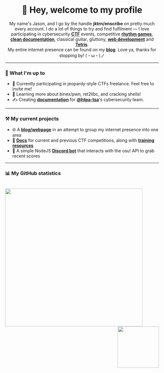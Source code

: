 <h1 align="center">👋 Hey, welcome to my profile</h1>

<p align="center">My name's Jason, and I go by the handle <strong>jktrn/enscribe</strong> on pretty much every account. I do a lot of things to try and find fulfilment ⁠— I love participating in cybersecurity <strong><a href="https://ctftime.org/user/130832">CTF</a></strong> events, competitive <strong><a href="https://osu.ppy.sh/u/enscribe">rhythm games</a></strong>, <b><a href="https://github.com/htpa-tsa/cyber">clean documentation</a></b>, classical guitar, gluttony, <b><a href="https://github.com/jktrn/jktrn.github.io">web development</a></b> and <b><a href="https://ch.tetr.io/u/stickspin">Tetris</a></b>. <br> My entire internet presence can be found on my <strong><a href="https://jktrn.github.io">blog</a></strong>. Love ya, thanks for stopping by! (・ω・)ノ
</p>

<hr>

### 👤 What I'm up to
- 🚩 Currently participating in jeopardy-style CTFs freelance. Feel free to invite me!
- 🌱 Learning more about binex/pwn, ret2libc, and cracking shells!
- ✍️ Creating **[documentation](https://github.com/htpa-tsa/cyber)** for **[@htpa-tsa](https://github.com/htpa-tsa)**'s cybersecurity team.

<hr>

### ⚒ My current projects
- 🌐 A **[blog/webpage](https://jktrn.github.io)** in an attempt to group my internet presence into one area
- 📝 **[Docs](https://github.com/htpa-tsa/picogym)** for current and previous CTF competitions, along with **[training resources](https://github.com/htpa-tsa/cyber)**
- 💬 A simple NodeJS **[Discord bot](https://github.com/jktrn/botscribe)** that interacts with the osu! API to grab recent scores

<hr>

### 📊 My GitHub statistics

<br><img width="450" src="https://github-readme-stats.vercel.app/api?username=jktrn&theme=github_dark&show_icons=true&custom_title=Jason's Statistics&hide=stars,issues&count_private=true&include_all_commits=true&" /> <img align="right" height="135" src="https://github-readme-stats.vercel.app/api/top-langs/?username=jktrn&theme=github_dark&layout=compact"/>

